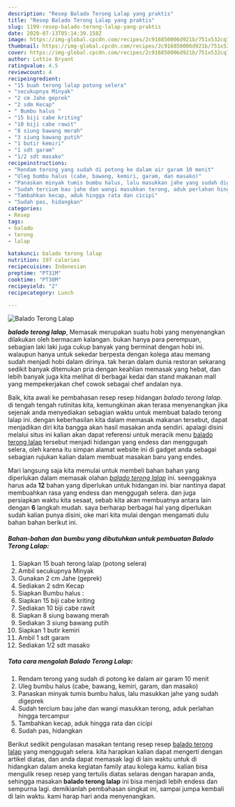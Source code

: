 ```yaml
---
description: "Resep Balado Terong Lalap yang praktis"
title: "Resep Balado Terong Lalap yang praktis"
slug: 1199-resep-balado-terong-lalap-yang-praktis
date: 2020-07-13T05:14:39.158Z
image: https://img-global.cpcdn.com/recipes/2c916850006d921b/751x532cq70/balado-terong-lalap-foto-resep-utama.jpg
thumbnail: https://img-global.cpcdn.com/recipes/2c916850006d921b/751x532cq70/balado-terong-lalap-foto-resep-utama.jpg
cover: https://img-global.cpcdn.com/recipes/2c916850006d921b/751x532cq70/balado-terong-lalap-foto-resep-utama.jpg
author: Lottie Bryant
ratingvalue: 4.5
reviewcount: 4
recipeingredient:
- "15 buah terong lalap potong selera"
- "secukupnya Minyak"
- "2 cm Jahe geprek"
- "2 sdm Kecap"
- " Bumbu halus "
- "15 biji cabe kriting"
- "10 biji cabe rawit"
- "8 siung bawang merah"
- "3 siung bawang putih"
- "1 butir kemiri"
- "1 sdt garam"
- "1/2 sdt masako"
recipeinstructions:
- "Rendam terong yang sudah di potong ke dalam air garam 10 menit"
- "Uleg bumbu halus (cabe, bawang, kemiri, garam, dan masako)"
- "Panaskan minyak tumis bumbu halus, lalu masukkan jahe yang sudah digeprek"
- "Sudah tercium bau jahe dan wangi masukkan terong, aduk perlahan hingga tercampur"
- "Tambahkan kecap, aduk hingga rata dan cicipi"
- "Sudah pas, hidangkan"
categories:
- Resep
tags:
- balado
- terong
- lalap

katakunci: balado terong lalap 
nutrition: 197 calories
recipecuisine: Indonesian
preptime: "PT31M"
cooktime: "PT30M"
recipeyield: "2"
recipecategory: Lunch

---
```



![Balado Terong Lalap](https://img-global.cpcdn.com/recipes/2c916850006d921b/751x532cq70/balado-terong-lalap-foto-resep-utama.jpg)

<b><i>balado terong lalap</i></b>, Memasak merupakan suatu hobi yang menyenangkan dilakukan oleh bermacam kalangan. bukan hanya para perempuan, sebagian laki laki juga cukup banyak yang berminat dengan hobi ini. walaupun hanya untuk sekedar berpesta dengan kolega atau memang sudah menjadi hobi dalam dirinya. tak heran dalam dunia restoran sekarang sedikit banyak ditemukan pria dengan keahlian memasak yang hebat, dan lebih banyak juga kita melihat di berbagai kedai dan stand makanan mall yang mempekerjakan chef cowok sebagai chef andalan nya.



Baik, kita awali ke pembahasan resep resep hidangan <i>balado terong lalap</i>. di tengah tengah rutinitas kita, kemungkinan akan terasa menyenangkan jika sejenak anda menyediakan sebagian waktu untuk membuat balado terong lalap ini. dengan keberhasilan kita dalam memasak makanan tersebut, dapat menjadikan diri kita bangga akan hasil masakan anda sendiri. apalagi disini melalui situs ini kalian akan dapat referensi untuk meracik menu <u>balado terong lalap</u> tersebut menjadi hidangan yang endess dan menggugah selera, oleh karena itu simpan alamat website ini di gadget anda sebagai sebagian rujukan kalian dalam membuat masakan baru yang endes.


Mari langsung saja kita memulai untuk membeli bahan bahan yang diperlukan dalam memasak olahan <u><i>balado terong lalap</i></u> ini. seenggaknya harus ada <b>12</b> bahan yang diperlukan untuk hidangan ini. biar nantinya dapat membuahkan rasa yang endess dan menggugah selera. dan juga persiapkan waktu kita sesaat, sebab kita akan membuatnya antara lain dengan <b>6</b> langkah mudah. saya berharap berbagai hal yang diperlukan sudah kalian punya disini, oke mari kita mulai dengan mengamati dulu bahan bahan berikut ini.

<!--inarticleads1-->

##### Bahan-bahan dan bumbu yang dibutuhkan untuk pembuatan Balado Terong Lalap:

1. Siapkan 15 buah terong lalap (potong selera)
1. Ambil secukupnya Minyak
1. Gunakan 2 cm Jahe (geprek)
1. Sediakan 2 sdm Kecap
1. Siapkan  Bumbu halus :
1. Siapkan 15 biji cabe kriting
1. Sediakan 10 biji cabe rawit
1. Siapkan 8 siung bawang merah
1. Sediakan 3 siung bawang putih
1. Siapkan 1 butir kemiri
1. Ambil 1 sdt garam
1. Sediakan 1/2 sdt masako




<!--inarticleads2-->

##### Tata cara mengolah Balado Terong Lalap:

1. Rendam terong yang sudah di potong ke dalam air garam 10 menit
1. Uleg bumbu halus (cabe, bawang, kemiri, garam, dan masako)
1. Panaskan minyak tumis bumbu halus, lalu masukkan jahe yang sudah digeprek
1. Sudah tercium bau jahe dan wangi masukkan terong, aduk perlahan hingga tercampur
1. Tambahkan kecap, aduk hingga rata dan cicipi
1. Sudah pas, hidangkan




Berikut sedikit pengulasan masakan tentang resep resep <u>balado terong lalap</u> yang menggugah selera. kita harapkan kalian dapat mengerti dengan artikel diatas, dan anda dapat memasak lagi di lain waktu untuk di hidangkan dalam aneka kegiatan family atau kolega kamu. kalian bisa mengulik resep resep yang tertulis diatas selaras dengan harapan anda, sehingga masakan <b>balado terong lalap</b> ini bisa menjadi lebih endess dan sempurna lagi. demikianlah pembahasan singkat ini, sampai jumpa kembali di lain waktu. kami harap hari anda menyenangkan.
